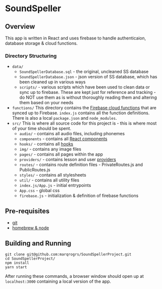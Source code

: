 # SoundSpeller

## Overview

This app is written in React and uses firebase to handle authenticaion, database storage & cloud functions.

### Directory Structuring

- `data/`
  - `SoundSpellerDatabase.sql` - the original, uncleaned SS database
  - `SoundSpellerDatabase.json` - json version of SS database, which has been cleaned up in various ways
  - `scripts/` - various scripts which have been used to clean data or sync up to firebase. These are kept just for reference and tracking - do NOT use them as is without thoroughly reading them and altering them based on your needs
- `functions/`
  This directory contains the [Firebase cloud functions](https://firebase.google.com/docs/functions) that are synced up to Firebase. `index.js` contains all the function definitions. There is also a local `package.json` and `node_modules`.
- `src/`
  This is where all source code for this project is - this is where most of your time should be spent.
  - `audio/` - contains all audio files, including phonemes
  - `components` - contains all [React components](https://reactjs.org/docs/react-component.html)
  - `hooks/` - contains all [hooks](https://reactjs.org/docs/hooks-intro.html)
  - `img/` - contains any image files
  - `pages/` - contains all pages within the app
  - `providers/` - contains lesson and user [providers](https://reactjs.org/docs/context.html)
  - `routes/` - contains route definition files - PrivateRoutes.js and PublicRoutes.js
  - `styles/` - contains all stylesheets
  - `util/` - contains all utility files
  - `index.js/App.js` - initial entrypoints
  - `App.css` - global css
  - `firebase.js` - initialization & definition of firebase functions

## Pre-requisites

- [git](https://git-scm.com/book/en/v2/Getting-Started-Installing-Git/)
- [homebrew & node](https://changelog.com/posts/install-node-js-with-homebrew-on-os-x)

## Building and Running

```
git clone git@github.com:marqrogrs/SoundSpellerProject.git
cd SoundSpellerProject/
npm install
yarn start
```

After running these commands, a browser window should open up at `localhost:3000` containing a local version of the app.
